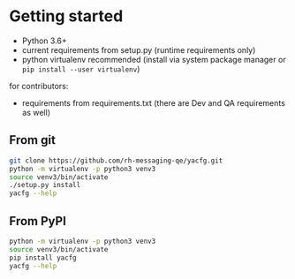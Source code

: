 # Getting started

* Python 3.6+
* current requirements from setup.py (runtime requirements only)
* python virtualenv recommended (install via system package manager
or `pip install --user virtualenv`)

for contributors:
* requirements from requirements.txt (there are Dev and QA requirements as well)

## From git

```bash
git clone https://github.com/rh-messaging-qe/yacfg.git
python -m virtualenv -p python3 venv3
source venv3/bin/activate
./setup.py install
yacfg --help
```

## From PyPI

```bash
python -m virtualenv -p python3 venv3
source venv3/bin/activate
pip install yacfg
yacfg --help
```
